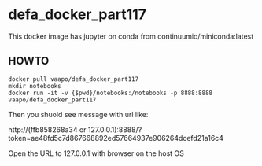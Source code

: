 # defa_docker_part117
This docker image has jupyter on conda from continuumio/miniconda:latest

## HOWTO
```code
docker pull vaapo/defa_docker_part117
mkdir notebooks
docker run -it -v {$pwd}/notebooks:/notebooks -p 8888:8888 vaapo/defa_docker_part117
```
Then you shuold see message with url like:

http://(ffb858268a34 or 127.0.0.1):8888/?token=ae48fd5c7d867668892ed57664937e906264dcefd21a16c4

Open the URL to 127.0.0.1 with browser on the host OS